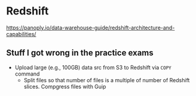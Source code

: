 # Redshift

https://panoply.io/data-warehouse-guide/redshift-architecture-and-capabilities/

## Stuff I got wrong in the practice exams

- Upload large (e.g., 100GB) data src from S3 to Redshift via `COPY` command
  - Split files so that number of files is a multiple of number of Redshift slices. Compgress files with Guip
